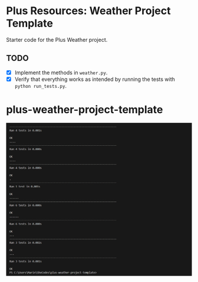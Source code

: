 # Plus Resources: Weather Project Template

Starter code for the Plus Weather project.

## TODO

- [x] Implement the methods in `weather.py`.
- [x] Verify that everything works as intended by running the tests with `python run_tests.py`.
# plus-weather-project-template
![run_test](./image/test_passed.png)

